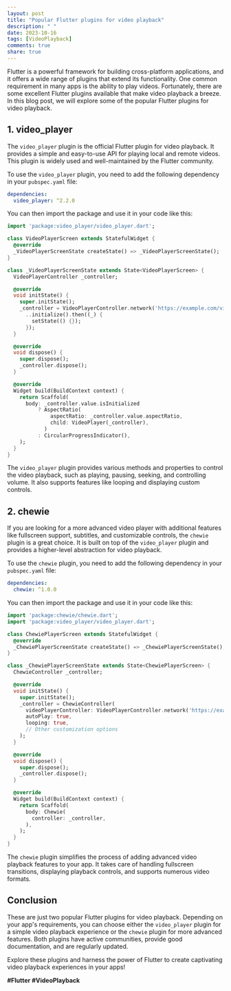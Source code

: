 ```yaml
---
layout: post
title: "Popular Flutter plugins for video playback"
description: " "
date: 2023-10-16
tags: [VideoPlayback]
comments: true
share: true
---
```


Flutter is a powerful framework for building cross-platform applications, and it offers a wide range of plugins that extend its functionality. One common requirement in many apps is the ability to play videos. Fortunately, there are some excellent Flutter plugins available that make video playback a breeze. In this blog post, we will explore some of the popular Flutter plugins for video playback.

## 1. **video_player**

The `video_player` plugin is the official Flutter plugin for video playback. It provides a simple and easy-to-use API for playing local and remote videos. This plugin is widely used and well-maintained by the Flutter community.

To use the `video_player` plugin, you need to add the following dependency in your `pubspec.yaml` file:

```yaml
dependencies:
  video_player: ^2.2.0
```

You can then import the package and use it in your code like this:

```dart
import 'package:video_player/video_player.dart';

class VideoPlayerScreen extends StatefulWidget {
  @override
  _VideoPlayerScreenState createState() => _VideoPlayerScreenState();
}

class _VideoPlayerScreenState extends State<VideoPlayerScreen> {
  VideoPlayerController _controller;

  @override
  void initState() {
    super.initState();
    _controller = VideoPlayerController.network('https://example.com/video.mp4')
      ..initialize().then((_) {
        setState(() {});
      });
  }

  @override
  void dispose() {
    super.dispose();
    _controller.dispose();
  }

  @override
  Widget build(BuildContext context) {
    return Scaffold(
      body: _controller.value.isInitialized
          ? AspectRatio(
              aspectRatio: _controller.value.aspectRatio,
              child: VideoPlayer(_controller),
            )
          : CircularProgressIndicator(),
    );
  }
}
```

The `video_player` plugin provides various methods and properties to control the video playback, such as playing, pausing, seeking, and controlling volume. It also supports features like looping and displaying custom controls.

## 2. **chewie**

If you are looking for a more advanced video player with additional features like fullscreen support, subtitles, and customizable controls, the `chewie` plugin is a great choice. It is built on top of the `video_player` plugin and provides a higher-level abstraction for video playback.

To use the `chewie` plugin, you need to add the following dependency in your `pubspec.yaml` file:

```yaml
dependencies:
  chewie: ^1.0.0
```

You can then import the package and use it in your code like this:

```dart
import 'package:chewie/chewie.dart';
import 'package:video_player/video_player.dart';

class ChewiePlayerScreen extends StatefulWidget {
  @override
  _ChewiePlayerScreenState createState() => _ChewiePlayerScreenState();
}

class _ChewiePlayerScreenState extends State<ChewiePlayerScreen> {
  ChewieController _controller;

  @override
  void initState() {
    super.initState();
    _controller = ChewieController(
      videoPlayerController: VideoPlayerController.network('https://example.com/video.mp4'),
      autoPlay: true,
      looping: true,
      // Other customization options
    );
  }

  @override
  void dispose() {
    super.dispose();
    _controller.dispose();
  }

  @override
  Widget build(BuildContext context) {
    return Scaffold(
      body: Chewie(
        controller: _controller,
      ),
    );
  }
}
```

The `chewie` plugin simplifies the process of adding advanced video playback features to your app. It takes care of handling fullscreen transitions, displaying playback controls, and supports numerous video formats.

## Conclusion

These are just two popular Flutter plugins for video playback. Depending on your app's requirements, you can choose either the `video_player` plugin for a simple video playback experience or the `chewie` plugin for more advanced features. Both plugins have active communities, provide good documentation, and are regularly updated.

Explore these plugins and harness the power of Flutter to create captivating video playback experiences in your apps!

**#Flutter #VideoPlayback**